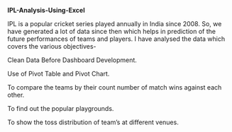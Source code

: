 ****IPL-Analysis-Using-Excel****

IPL is a popular cricket series played annually in India since 2008. So, we have generated a lot of data since then which helps in prediction of the future performances of teams and players. I have analysed the data which covers the various objectives-

Clean Data Before Dashboard Development.

Use of Pivot Table and Pivot Chart.

To compare the teams by their count number of match wins against each other.

To find out the popular playgrounds.

To show the toss distribution of team’s at different venues.


